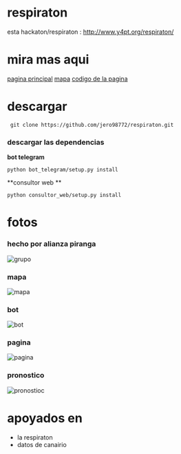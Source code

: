 # respiraton
esta hackaton/respiraton : http://www.y4pt.org/respiraton/

# mira mas aqui
[pagina principal](https://aire-al-parque.web.app/principalParques)
[mapa](https://jpfonsecaza.shinyapps.io/Respiraton/)
[codigo de la pagina ](https://github.com/olartejohn/airealparque)
# descargar

	 git clone https://github.com/jero98772/respiraton.git
### descargar las dependencias
**bot telegram**

	python bot_telegram/setup.py install
**consultor web **
	
	python consultor_web/setup.py install

# fotos
### hecho por alianza piranga
![grupo](https://wiki.unloquer.org/_media/personas/jero98772/git-mal-minuto/2021-04-17-183558_1541x893_scrot.png)
### mapa
![mapa](https://wiki.unloquer.org/_media/personas/jero98772/git-mal-minuto/2021-04-17-211552_1360x596_scrot.png)
### bot
![bot](https://wiki.unloquer.org/_media/personas/jero98772/screenshot_20210417-211702.png)
### pagina
![pagina](https://wiki.unloquer.org/_media/personas/jero98772/git-mal-minuto/2021-04-17-212413_1309x595_scrot.png)
### pronostico
![pronostioc](https://wiki.unloquer.org/_media/personas/jero98772/git-mal-minuto/aaaaa.png)
# apoyados en
- la respiraton  
- datos de canairio

